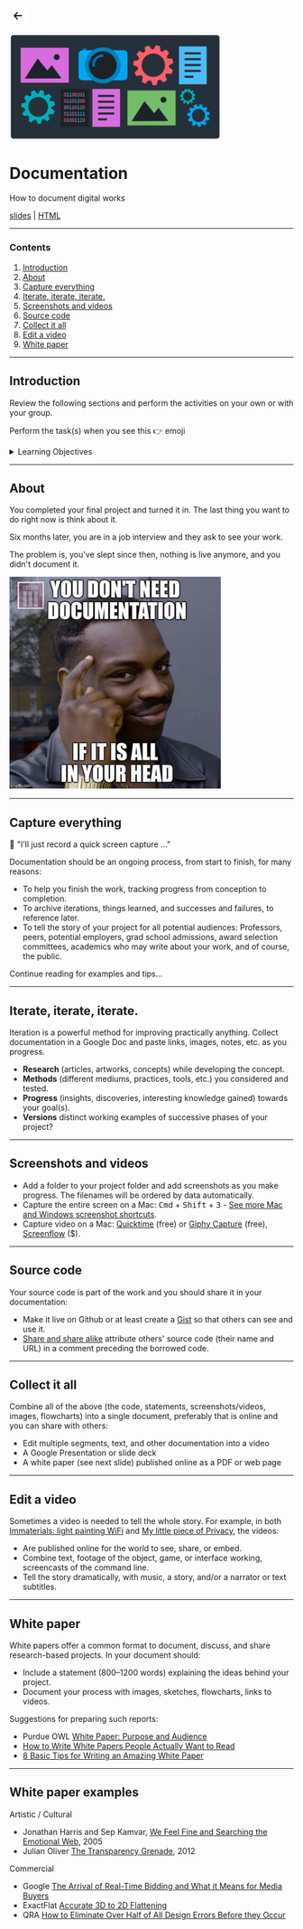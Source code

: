 <!-- paginate: true -->

<a class="back-icon" href="../index.html"><img width="30" src="../assets/img/icons/arrow-left-short.svg"></a>

<img width="375" src="../assets/img/banner/banner-documentation.png">

# Documentation

How to document digital works

<span class="slides-small"><a href="../slides/documentation.html">slides</a> | <a href="../www/documentation.html">HTML</a></span>

<!--
Presentation comments ...
-->


---


### Contents

1. [Introduction](#introduction)
1. [About](#about)
1. [Capture everything](##capture-everything)
1. [Iterate, iterate, iterate.](#iterate-iterate-iterate)
1. [Screenshots and videos](#screenshots-and-videos)
1. [Source code](#source-code)
1. [Collect it all](#collect-it-all)
1. [Edit a video](#edit-a-video)
1. [White paper](#white-paper)


---


## Introduction

Review the following sections and perform the activities on your own or with your group.

Perform the task(s) when you see this 👉  emoji

<details>
<summary>Learning Objectives</summary>

Students who complete the following will be able to:

- Explain why documentation is important
- List methods for documenting one's work
- Use different methods to show their creative process

</details>




---

## About

<div class="twocolumn">

<div class="col">

You completed your final project and turned it in. The last thing you want to do right now is think about it.

Six months later, you are in a job interview and they ask to see your work.

The problem is, you've slept since then, nothing is live anymore, and you didn't document it.



</div>
<div class="col">
<img width="375" src="../assets/img/documentation/documentation-meme.jpg">
</div>

</div>




---

## Capture everything

🚫 "I'll just record a quick screen capture ..."

Documentation should be an ongoing process, from start to finish, for many reasons:

- To help you finish the work, tracking progress from conception to completion.
- To archive iterations, things learned, and successes and failures, to reference later.
- To tell the story of your project for all potential audiences: Professors, peers, potential employers, grad school admissions, award selection committees, academics who may write about your work, and of course, the public.

Continue reading for examples and tips...



---

## Iterate, iterate, iterate.

Iteration is a powerful method for improving practically anything. Collect documentation in a Google Doc and paste links, images, notes, etc. as you progress.

- **Research** (articles, artworks, concepts) while developing the concept.
- **Methods** (different mediums, practices, tools, etc.) you considered and tested.
- **Progress** (insights, discoveries, interesting knowledge gained) towards your goal(s).
- **Versions** distinct working examples of successive phases of your project?





---

## Screenshots and videos

- Add a folder to your project folder and add screenshots as you make progress. The filenames will be ordered by data automatically.
- Capture the entire screen on a Mac: <kbd>Cmd</kbd> + <kbd>Shift</kbd> + <kbd>3</kbd> - [See more Mac and Windows screenshot shortcuts](..html/keyboard-shortcuts.html#screenshots).
- Capture video on a Mac: [Quicktime](https://support.apple.com/guide/quicktime-player/record-your-screen-qtp97b08e666/mac) (free) or [Giphy Capture](https://giphy.com/apps/giphycapture) (free), [Screenflow](http://www.telestream.net/screenflow/overview.htm) ($).


---

## Source code

Your source code is part of the work and you should share it in your documentation:

- Make it live on Github or at least create a [Gist](https://gist.github.com/) so that others can see and use it.
- [Share and share alike](http://creativecommons.org/licenses/by-nc-sa/3.0/us/) attribute others' source code (their name and URL) in a comment preceding the borrowed code.




---

## Collect it all

Combine all of the above (the code, statements, screenshots/videos, images, flowcharts) into a single document, preferably that is online and you can share with others:

- Edit multiple segments, text, and other documentation into a video
- A Google Presentation or slide deck
- A white paper (see next slide) published online as a PDF or web page




---

## Edit a video

Sometimes a video is needed to tell the whole story. For example, in both [Immaterials: light painting WiFi](http://www.nearfield.org/2011/02/wifi-light-painting/) and [My little piece of Privacy](https://www.youtube.com/watch?v=rKhbUjVyKIc&ab_channel=NiklasRoy), the videos:

- Are published online for the world to see, share, or embed.
- Combine text, footage of the object, game, or interface working, screencasts of the command line.
- Tell the story dramatically, with music, a story, and/or a narrator or text subtitles.





---

## White paper

White papers offer a common format to document, discuss, and share research-based projects. In your document should:

- Include a statement (800–1200 words) explaining the ideas behind your project.
- Document your process with images, sketches, flowcharts, links to videos.

Suggestions for preparing such reports:

- Purdue OWL [White Paper: Purpose and Audience](https://owl.purdue.edu/owl/subject_specific_writing/professional_technical_writing/white_papers/index.html)
- [How to Write White Papers People Actually Want to Read](https://coschedule.com/blog/how-to-write-white-papers/)
- [8 Basic Tips for Writing an Amazing White Paper](https://contently.com/strategist/2012/02/10/how-to-write-a-white-paper/)

---

## White paper examples

Artistic / Cultural
- Jonathan Harris and Sep Kamvar, [We Feel Fine and Searching the Emotional Web](../assets/img/documentation/whitepaper-examples/Harris-Kamvar-We-Feel-Fine.pdf), 2005
- Julian Oliver [The Transparency Grenade](../assets/img/documentation/whitepaper-examples/Oliver-Transparency-Grenade.pdf), 2012

Commercial
- Google [The Arrival of Real-Time Bidding and What it Means for Media Buyers](../assets/img/documentation/whitepaper-examples/Google-real-time-bidding.pdf)
- ExactFlat [Accurate 3D to 2D Flattening](../assets/img/documentation/whitepaper-examples/ExactFlat_Customer_White_Paper.pdf)
- QRA [How to Eliminate Over Half of All Design Errors Before they Occur](../assets/img/documentation/whitepaper-examples/Leveraging-NLP-in-Requirements-Analysis.pdf)
